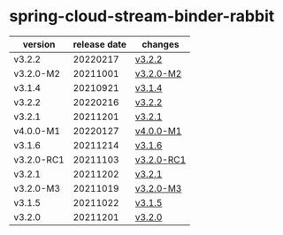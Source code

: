 # spring-cloud-stream-binder-rabbit	


|version|release date|changes|
|---|---|---|
|v3.2.2|20220217|[v3.2.2](./v3.2.2-20220217.md)|
|v3.2.0-M2|20211001|[v3.2.0-M2](./v3.2.0-M2-20211001.md)|
|v3.1.4|20210921|[v3.1.4](./v3.1.4-20210921.md)|
|v3.2.2|20220216|[v3.2.2](./v3.2.2-20220216.md)|
|v3.2.1|20211201|[v3.2.1](./v3.2.1-20211201.md)|
|v4.0.0-M1|20220127|[v4.0.0-M1](./v4.0.0-M1-20220127.md)|
|v3.1.6|20211214|[v3.1.6](./v3.1.6-20211214.md)|
|v3.2.0-RC1|20211103|[v3.2.0-RC1](./v3.2.0-RC1-20211103.md)|
|v3.2.1|20211202|[v3.2.1](./v3.2.1-20211202.md)|
|v3.2.0-M3|20211019|[v3.2.0-M3](./v3.2.0-M3-20211019.md)|
|v3.1.5|20211022|[v3.1.5](./v3.1.5-20211022.md)|
|v3.2.0|20211201|[v3.2.0](./v3.2.0-20211201.md)|
